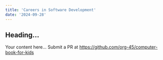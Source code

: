 ```yaml
---
title: 'Careers in Software Development'
date: '2024-09-28'
---
```


## Heading...
Your content here...
Submit a PR at https://github.com/org-45/computer-book-for-kids
